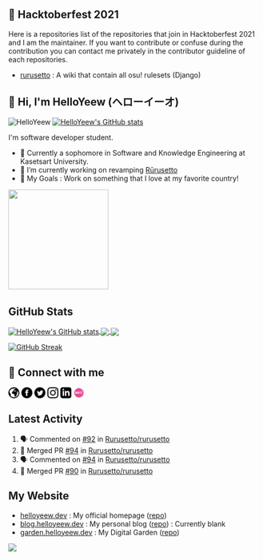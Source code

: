 <!--
### Hi there 👋
-->

<!-- ![HelloYeew's github stats](https://github-readme-stats.vercel.app/api?username=helloyeew&show_icons=true&theme=tokyonight)
![Top Langs](https://github-readme-stats.vercel.app/api/top-langs/?username=helloyeew&theme=tokyonight&layout=compact) -->

## 🍂 Hacktoberfest 2021

Here is a repositories list of the repositories that join in Hacktoberfest 2021 and I am the maintainer. If you want to contribute or confuse during the contribution you can contact me privately in the contributor guideline of each repositories.

- [rurusetto](https://github.com/Rurusetto/rurusetto/) : A wiki that contain all osu! rulesets (Django)

<h2>👋 Hi, I'm HelloYeew (ヘローイーオ)</h2> 

<p><img src="https://komarev.com/ghpvc/?username=HelloYeew0&style=flat&color=ff66aa" alt="HelloYeew" /> <a href="https://codestats.net/users/HelloYeew"><img src="https://img.shields.io/badge/-Codestats-3e4053" alt="HelloYeew's GitHub stats" /></a></p>

I'm software developer student.

- 🌱 Currently a sophomore in Software and Knowledge Engineering at Kasetsart University.
- 🔭 I’m currently working on revamping [Rūrusetto](https://github.com/Rurusetto/rurusetto)
- 🎯 My Goals : Work on something that I love at my favorite country!

<a href="https://www.youtube.com/watch?v=dQw4w9WgXcQ"><img src="https://github.com/HelloYeew/HelloYeew/blob/main/kasumihello.gif?raw=true" height="200px" width="200px"></a>

## GitHub Stats

<a href="https://github.com/anuraghazra/github-readme-stats">
  <img align="center" src="https://github-readme-stats.vercel.app/api?username=helloyeew&show_icons=true&theme=tokyonight" alt="HelloYeew's GitHub stats" />
</a>
<a href="https://github.com/anuraghazra/github-readme-stats">
  <img align="center" src="https://github-readme-stats.vercel.app/api/top-langs/?username=helloyeew&theme=tokyonight&layout=compact" />
</a>
<a href="https://github.com/anuraghazra/github-readme-stats">
  <img align="center" src="https://github-readme-stats.vercel.app/api/wakatime?username=HelloYeew&theme=tokyonight&layout=compact" />
</a>

[![GitHub Streak](https://github-readme-streak-stats.herokuapp.com?user=HelloYeew&theme=onedark&hide_border=true)](https://git.io/streak-stats)

## 💬 Connect with me

<a href="https://helloyeew.dev"><img src="icon/globe.svg" alt="Website" width="22" height="22" style="vertical-align:middle"></a>
<a href="https://www.facebook.com/HelloYeew/"><img src="icon/facebook.svg" alt="Facebook profiles" width="22" height="22" style="vertical-align:middle"></a>
<a href="https://twitter.com/nonggummud"><img src="icon/twitter.svg" alt="Twitter profiles" width="22" height="22" style="vertical-align:middle"></a>
<a href="https://www.instagram.com/ttim.gummud/"><img src="icon/instagram.svg" alt="Instagram profiles" width="22" height="22" style="vertical-align:middle"></a>
<a href="https://www.linkedin.com/in/phawit-pornwattanakul-a0137a1b4/"><img src="icon/linkedin.svg" alt="Linkedin profiles" width="22" height="22" style="vertical-align:middle"></a>
<a href="https://osu.ppy.sh/users/18735426"><img src="icon/osu.png" alt="osu! profiles" width="22" height="22" style="vertical-align:middle"></a>

## Latest Activity

<!--START_SECTION:activity-->
1. 🗣 Commented on [#92](https://github.com/Rurusetto/rurusetto/issues/92) in [Rurusetto/rurusetto](https://github.com/Rurusetto/rurusetto)
2. 🎉 Merged PR [#94](https://github.com/Rurusetto/rurusetto/pull/94) in [Rurusetto/rurusetto](https://github.com/Rurusetto/rurusetto)
3. 🗣 Commented on [#94](https://github.com/Rurusetto/rurusetto/issues/94) in [Rurusetto/rurusetto](https://github.com/Rurusetto/rurusetto)
4. 🎉 Merged PR [#90](https://github.com/Rurusetto/rurusetto/pull/90) in [Rurusetto/rurusetto](https://github.com/Rurusetto/rurusetto)
<!--END_SECTION:activity-->

<!-- ## My Personal Repositories

- [💻 HelloYeew's MacBook Setup](https://github.com/HelloYeew/macbook-setup)

**All of My Projects List**

All of my projects (and my journal too) I always update in this repositories so you can check it. It always have a weird project or project that I just want to do it.

- [✈️ HelloYeew's Journal](https://github.com/HelloYeew/journal)

**Personal Website Repositories**

- [📝 helloyeew.dev](https://github.com/HelloYeew/helloyeew.dev)
- [📘 My Personal Blog](https://github.com/HelloYeew/helloyeew-blog)
- [🏡 My Digital Garden](https://github.com/HelloYeew/helloyeew-digital-garden)

## My Project

**Active Project :**

- [🌟 Kasumi](https://github.com/HelloYeew/kasumi)
- [📘 #Tweetbook](https://github.com/HelloYeew/tweetbook) : Designing and dreaming...
- [📚 Rūrusetto (ルールセット)](https://github.com/Rurusetto/rurusetto/) : My first officially working open-source with a team

**Rarely Update Project / Stable Project**

- [⚡️ Custom Discord Rich Presence](https://github.com/HelloYeew/my-custom-discord-rich-presence)
- [🔈 Vtuber Button](https://github.com/HelloYeew/vtuber-button)
- [❣️ Ban P'To Discord Bot](https://github.com/HelloYeew/ban-pto-family-bot) (Very dirty code) -->

## My Website

- [helloyeew.dev](https://helloyeew.dev) : My official homepage ([repo](https://github.com/HelloYeew/helloyeew.dev))
- [blog.helloyeew.dev](https://blog.helloyeew.dev/) : My personal blog ([repo](https://github.com/HelloYeew/new-blog)) : Currently blank
- [garden.helloyeew.dev](https://garden.helloyeew.dev/) : My Digital Garden ([repo](https://github.com/HelloYeew/helloyeew-digital-garden))
  
<!-- ## My repositories in SKE -->

<!-- **Year 1** -->
<!-- 
- [🔥 Computer Programming I](https://github.com/HelloYeew/helloyeew-computer-programming-i)
- [🔥 Laboratory of Computer Programming I](https://github.com/HelloYeew/helloyeew-lab-computer-programming-i)
- [🐳 Computer Programming II](https://github.com/HelloYeew/helloyeew-computer-programming-ii)
- [🐳 Laboratory of Computer Programming II](https://github.com/HelloYeew/helloyeew-lab-computer-programming-ii)
- [🐒 MONKE Game](https://github.com/HelloYeew/monke-game)
- [🐦 Flappydot](https://github.com/pontakornth/flappydot)
- [🎮 Pacman Boi](https://github.com/HelloYeew/pacman-boi)
- [🎮 Space Boi](https://github.com/HelloYeew/space-boi)
- [🧺 Basket Boi](https://github.com/HelloYeew/basket-boi) -->

<!-- - [🔥 Computer Programming I](https://www.youtube.com/watch?v=dQw4w9WgXcQ)
- [🔥 Laboratory of Computer Programming I](https://www.youtube.com/watch?v=v1POP-m76ac)
- [🐳 Computer Programming II](https://www.youtube.com/watch?v=2OfJYisHbkI)
- [🐳 Laboratory of Computer Programming II](https://youtu.be/O1CV1Uc1Tq0)
- [🐒 MONKE Game](https://youtu.be/Vxky2bBvmZo)
- [🐦 Flappydot](https://youtu.be/JB3INq8n9is)
- [🎮 Pacman Boi](https://youtu.be/pJKrDUQc6No)
- [🎮 Space Boi](https://youtu.be/rgtXeCXHklY)
- [🧺 Basket Boi](https://youtu.be/doEqUhFiQS4)

<p>¯\_(ツ)_/¯ Will change back later.</p> -->

![](https://hit.yhype.me/github/profile?user_id=68165621)
<!--
**HelloYeew/HelloYeew** is a ✨ _special_ ✨ repository because its `README.md` (this file) appears on your GitHub profile.

Here are some ideas to get you started:

- 🔭 I’m currently working on ...
- 🌱 I’m currently learning ...
- 👯 I’m looking to collaborate on ...
- 🤔 I’m looking for help with ...
- 💬 Ask me about ...
- 📫 How to reach me: ...
- 😄 Pronouns: ...
- ⚡ Fun fact: ...
-->
